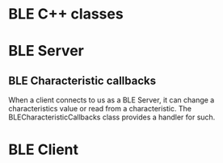 # BLE C++ classes

# BLE Server
## BLE Characteristic callbacks
When a client connects to us as a BLE Server, it can change a characteristics value or read from a characteristic.  The BLECharacteristicCallbacks class provides a handler for such.
# BLE Client